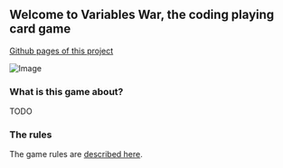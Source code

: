## Welcome to Variables War, the coding playing card game

[Github pages of this project](https://kids-code-games.github.io/variables-war/)

![Image](https://www.anthonyherve.fr/uploads/images/855b41d0232d6b2a4ba39f8625ef7644bf18e394.gif)

### What is this game about?

TODO

### The rules

The game rules are [described here](GameRules.md).
